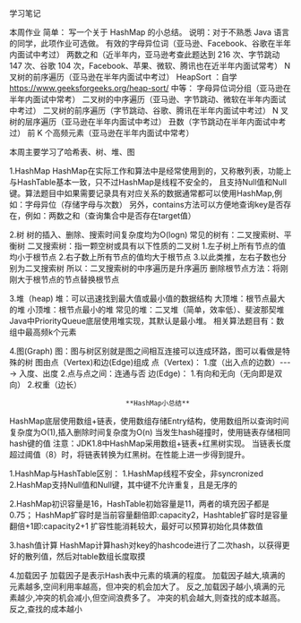 学习笔记

本周作业
简单：
写一个关于 HashMap 的小总结。
说明：对于不熟悉 Java 语言的同学，此项作业可选做。
有效的字母异位词（亚马逊、Facebook、谷歌在半年内面试中考过）
两数之和（近半年内，亚马逊考查此题达到 216 次、字节跳动 147 次、谷歌 104 次，Facebook、苹果、微软、腾讯也在近半年内面试常考）
N 叉树的前序遍历（亚马逊在半年内面试中考过）
HeapSort ：自学 https://www.geeksforgeeks.org/heap-sort/
中等：
字母异位词分组（亚马逊在半年内面试中常考）
二叉树的中序遍历（亚马逊、字节跳动、微软在半年内面试中考过）
二叉树的前序遍历（字节跳动、谷歌、腾讯在半年内面试中考过）
N 叉树的层序遍历（亚马逊在半年内面试中考过）
丑数（字节跳动在半年内面试中考过）
前 K 个高频元素（亚马逊在半年内面试中常考）

本周主要学习了哈希表、树、堆、图

1.HashMap HashMap在实际工作和算法中是经常使用到的，又称散列表，功能上与HashTable基本一致，只不过HashMap是线程不安全的， 且支持Null值和Null键。算法题目中如果需要记录具有对应关系的数据通常都可以使用HashMap,例如：字母异位（存储字母与次数） 另外，contains方法可以方便地查询key是否存在，例如：两数之和（查询集合中是否存在target值）

2.树 树的插入、删除、搜索时间复杂度均为O(logn) 常见的树有：二叉搜索树、平衡树 二叉搜索树：指一颗空树或具有以下性质的二叉树 1.左子树上所有节点的值均小于根节点 2.右子数上所有节点的值均大于根节点 3.以此类推，左右子数也分别为二叉搜索树 所以：二叉搜索树的中序遍历是升序遍历 删除根节点方法：将刚刚大于根节点的节点替换根节点

3.堆（heap) 堆：可以迅速找到最大值或最小值的数据结构 大顶堆：根节点最大的堆 小顶堆：根节点最小的堆 常见的堆：二叉堆（简单，效率低）、斐波那契堆 Java中PriorityQueue底层使用堆实现，其默认是最小堆。 相关算法题目有：数组中最高频k个元素

4.图(Graph) 图：图与树区别就是图之间相互连接可以连成环路，图可以看做是特殊的树 图由点（Vertex)和边(Edge)组成 点（Vertex)： 1.度（出入点的边数）----> 入度、出度 2.点与点之间：连通与否 边(Edge)： 1.有向和无向（无向即是双向） 2.权重（边长）

                                 **HashMap小总结**
HashMap底层使用数组+链表，使用数组存储Entry结构，使用数组所以查询时间复杂度为O(1),插入删除时间复杂度为O(n) 当发生hash碰撞时，使用链表存储相同hash键的值 注意：JDK1.8中HashMap采用数组+链表+红黑树实现。 当链表长度超过阈值（8）时，将链表转换为红黑树。在性能上进一步得到提升。

1.HashMap与HashTable区别： 1.HashMap线程不安全，非syncronized 2.HashMap支持Null值和Null键，其中键不允许重复，且是无序的

2.HashMap初识容量是16，HashTable初始容量是11，两者的填充因子都是0.75； HashMap扩容时是当前容量翻倍即:capacity2，Hashtable扩容时是容量翻倍+1即:capacity2+1 扩容性能消耗较大，最好可以预算初始化具体数值

3.hash值计算 HashMap计算hash对key的hashcode进行了二次hash，以获得更好的散列值，然后对table数组长度取摸

4.加载因子 加载因子是表示Hash表中元素的填满的程度。 加载因子越大,填满的元素越多,空间利用率越高，但冲突的机会加大了。 反之,加载因子越小,填满的元素越少,冲突的机会减小,但空间浪费多了。 冲突的机会越大,则查找的成本越高。反之,查找的成本越小